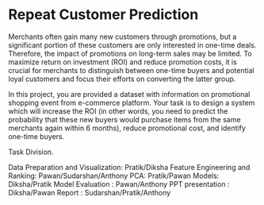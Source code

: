# Repeat Customer Prediction
Merchants often gain many new customers through promotions, but a significant portion of these customers are only interested in one-time deals. Therefore, the impact of promotions on long-term sales may be limited. To maximize return on investment (ROI) and reduce promotion costs, it is crucial for merchants to distinguish between one-time buyers and potential loyal customers and focus their efforts on converting the latter group.

In this project, you are provided a dataset with information on promotional shopping event from e-commerce platform. Your task is to design a system which will increase the ROI (in other words, you need to predict the probability that these new buyers would purchase items from the same merchants again within 6 months), reduce promotional cost, and identify one-time buyers. 

Task Division.

Data Preparation and Visualization: Pratik/Diksha
Feature Engineering and Ranking: Pawan/Sudarshan/Anthony
PCA: Pratik/Pawan
Models: Diksha/Pratik
Model Evaluation : Pawan/Anthony
PPT presentation : Diksha/Pawan
Report : Sudarshan/Pratik/Anthony

